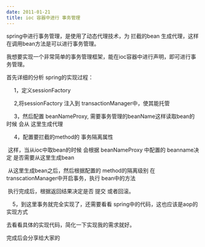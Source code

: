 ```yaml
---
date: 2011-01-21
title: ioc 容器中进行 事务管理
---
```



<p>spring中进行事务管理，是使用了动态代理技术，为 拦截的bean 生成代理，这样在调用bean方法是可以进行事务管理。</p> <p>我想要实现一个非常简单的事务管理框架，能在ioc容器中进行声明，即可进行事务管理。</p> <p>首先详细的分析 spring的实现过程：</p> <p>&nbsp;&nbsp; &nbsp; 1，定义sessionFactory</p> <p>&nbsp;&nbsp; &nbsp; 2,将sessionFactory 注入到 transactionManager中，使其能托管</p> <p>&nbsp;&nbsp; &nbsp; 3，然后配置 beanNameProxy, 需要事务管理的beanName这样读取bean的时候 会从 这里生成代理</p> <p>&nbsp;&nbsp; &nbsp; 4，配置要拦截的method的 事务隔离属性</p> <p>&nbsp;这样，当从ioc中取bean的时候 会根据 beanNameProxy 中配置的 beanname决定 是否需要从这里生成bean</p> <p>&nbsp;从这里生成bean之后，然后根据配置的 method的隔离级别 在transcationManager中开启事务，执行 bean中的方法</p> <p>&nbsp;执行完成后，根据返回结果决定是否 提交 或者回滚。</p> <p>&nbsp;&nbsp; &nbsp;5，到这里事务就完全实现了，还需要看看 spring中的代码，这也应该是aop的实现方式</p> <p>去看看具体的实现代码，简化一下实现我的需求就好。</p> <p>完成后会分享给大家的 &nbsp;</p> <p>&nbsp;</p>
